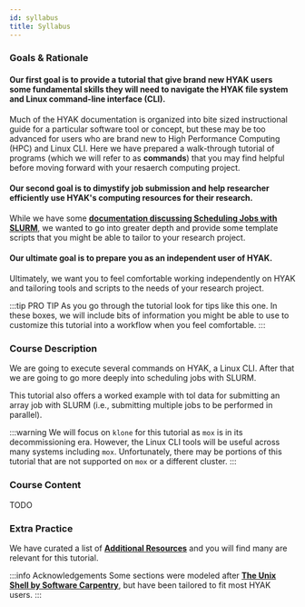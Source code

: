```yaml
---
id: syllabus
title: Syllabus
---
```


### Goals & Rationale

#### Our first goal is to provide a tutorial that give brand new HYAK users some fundamental skills they will need to navigate the HYAK file system and Linux command-line interface (CLI). 

Much of the HYAK documentation is organized into bite sized instructional guide for a particular software tool or concept, but these may be too advanced for users who are brand new to High Performance Computing (HPC) and Linux CLI. Here we have prepared a walk-through tutorial of programs (which we will refer to as **commands**) that you may find helpful before moving forward with your resaerch computing project. 

#### Our second goal is to dimystify job submission and help researcher efficiently use HYAK's computing resources for their research. 

While we have some [**documentation discussing Scheduling Jobs with SLURM**](https://hyak.uw.edu/docs/compute/scheduling-jobs), we wanted to go into greater depth and provide some template scripts that you might be able to tailor to your research project. 

#### Our ultimate goal is to prepare you as an independent user of HYAK. 

Ultimately, we want you to feel comfortable working independently on HYAK and tailoring tools and scripts to the needs of your research project. 

:::tip PRO TIP
As you go through the tutorial look for tips like this one. In these boxes, we will include bits of information you might be able to use to customize this tutorial into a workflow when you feel comfortable. 
:::

### Course Description

We are going to execute several commands on HYAK, a Linux CLI. After that we are going to go more deeply into scheduling jobs with SLURM. 

This tutorial also offers a worked example with tol data for submitting an array job with SLURM (i.e., submitting multiple jobs to be performed in parallel).

:::warning
We will focus on `klone` for this tutorial as `mox` is in its decommissioning era. However, the Linux CLI tools will be useful across many systems including `mox`. Unfortunately, there may be portions of this tutorial that are not supported on `mox` or a different cluster. 
:::

### Course Content

TODO

### Extra Practice

We have curated a list of [**Additional Resources**](https://hyak.uw.edu/docs/resources) and you will find many are relevant for this tutorial. 

:::info Acknowledgements
Some sections were modeled after [**The Unix Shell by Software Carpentry**](https://swcarpentry.github.io/shell-novice/index.html), but have been tailored to fit most HYAK users. 
:::

